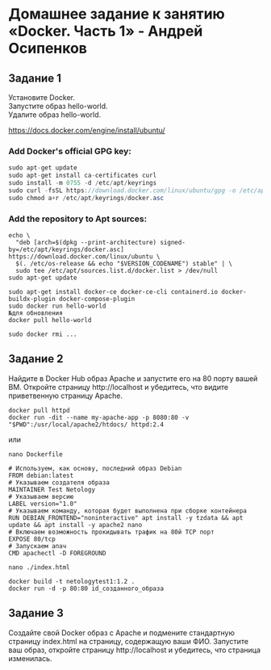 # Домашнее задание к занятию «Docker. Часть 1» - Андрей Осипенков

## Задание 1
Установите Docker.  
Запустите образ hello-world.  
Удалите образ hello-world.  

https://docs.docker.com/engine/install/ubuntu/

### Add Docker's official GPG key:
```java
sudo apt-get update
sudo apt-get install ca-certificates curl
sudo install -m 0755 -d /etc/apt/keyrings
sudo curl -fsSL https://download.docker.com/linux/ubuntu/gpg -o /etc/apt/keyrings/docker.asc
sudo chmod a+r /etc/apt/keyrings/docker.asc
```

### Add the repository to Apt sources:
```
echo \
  "deb [arch=$(dpkg --print-architecture) signed-by=/etc/apt/keyrings/docker.asc] https://download.docker.com/linux/ubuntu \
  $(. /etc/os-release && echo "$VERSION_CODENAME") stable" | \
  sudo tee /etc/apt/sources.list.d/docker.list > /dev/null
sudo apt-get update
```
```
sudo apt-get install docker-ce docker-ce-cli containerd.io docker-buildx-plugin docker-compose-plugin
sudo docker run hello-world
№для обновления
docker pull hello-world
```
```
sudo docker rmi ...
```

## Задание 2
Найдите в Docker Hub образ Apache и запустите его на 80 порту вашей ВМ.
Откройте страницу http://localhost и убедитесь, что видите приветвенную страницу Apache.

```
docker pull httpd
docker run -dit --name my-apache-app -p 8080:80 -v "$PWD":/usr/local/apache2/htdocs/ httpd:2.4
```
или

```
nano Dockerfile
```
```
# Используем, как основу, последний образ Debian
FROM debian:latest
# Указываем создателя образа
MAINTAINER Test Netology
# Указываем версию
LABEL version="1.0"
# Указываем команду, которая будет выполнена при сборке контейнера
RUN DEBIAN_FRONTEND="noninteractive" apt install -y tzdata && apt update && apt install -y apache2 nano
# Включаем возможность прокидывать трафик на 80й TCP порт
EXPOSE 80/tcp
# Запускаем апач
CMD apachectl -D FOREGROUND
```
```
nano ./index.html
```
```
docker build -t netologytest1:1.2 .
docker run -d -p 80:80 id_созданного_образа
```

## Задание 3
Создайте свой Docker образ с Apache и подмените стандартную страницу index.html на страницу, содержащую ваши ФИО.
Запустите ваш образ, откройте страницу http://localhost и убедитесь, что страница изменилась.




